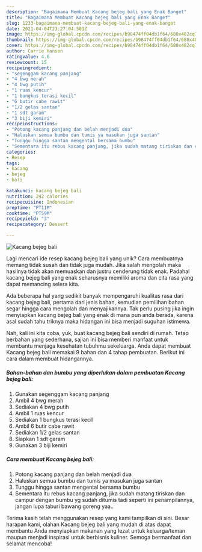 ```yaml
---
description: "Bagaimana Membuat Kacang bejeg bali yang Enak Banget"
title: "Bagaimana Membuat Kacang bejeg bali yang Enak Banget"
slug: 1233-bagaimana-membuat-kacang-bejeg-bali-yang-enak-banget
date: 2021-04-04T23:27:04.501Z
image: https://img-global.cpcdn.com/recipes/b98474ff04db1f64/680x482cq70/kacang-bejeg-bali-foto-resep-utama.jpg
thumbnail: https://img-global.cpcdn.com/recipes/b98474ff04db1f64/680x482cq70/kacang-bejeg-bali-foto-resep-utama.jpg
cover: https://img-global.cpcdn.com/recipes/b98474ff04db1f64/680x482cq70/kacang-bejeg-bali-foto-resep-utama.jpg
author: Carrie Hansen
ratingvalue: 4.6
reviewcount: 15
recipeingredient:
- "segenggam kacang panjang"
- "4 bwg merah"
- "4 bwg putih"
- "1 ruas kencur"
- "1 bungkus terasi kecil"
- "6 butir cabe rawit"
- "1/2 gelas santan"
- "1 sdt garam"
- "3 biji kemiri"
recipeinstructions:
- "Potong kacang panjang dan belah menjadi dua"
- "Haluskan semua bumbu dan tumis ya masukan juga santan"
- "Tunggu hingga santan mengental bersama bumbu"
- "Sementara itu rebus kacang panjang, jika sudah matang tiriskan dan campur dengan bumbu yg sudah ditumis tadi seperti ini penampilannya, jangan lupa taburi bawang goreng yaa.."
categories:
- Resep
tags:
- kacang
- bejeg
- bali

katakunci: kacang bejeg bali 
nutrition: 242 calories
recipecuisine: Indonesian
preptime: "PT11M"
cooktime: "PT59M"
recipeyield: "3"
recipecategory: Dessert

---
```



![Kacang bejeg bali](https://img-global.cpcdn.com/recipes/b98474ff04db1f64/680x482cq70/kacang-bejeg-bali-foto-resep-utama.jpg)

Lagi mencari ide resep kacang bejeg bali yang unik? Cara membuatnya memang tidak susah dan tidak juga mudah. Jika salah mengolah maka hasilnya tidak akan memuaskan dan justru cenderung tidak enak. Padahal kacang bejeg bali yang enak seharusnya memiliki aroma dan cita rasa yang dapat memancing selera kita.



Ada beberapa hal yang sedikit banyak mempengaruhi kualitas rasa dari kacang bejeg bali, pertama dari jenis bahan, kemudian pemilihan bahan segar hingga cara mengolah dan menyajikannya. Tak perlu pusing jika ingin menyiapkan kacang bejeg bali yang enak di mana pun anda berada, karena asal sudah tahu triknya maka hidangan ini bisa menjadi suguhan istimewa.


Nah, kali ini kita coba, yuk, buat kacang bejeg bali sendiri di rumah. Tetap berbahan yang sederhana, sajian ini bisa memberi manfaat untuk membantu menjaga kesehatan tubuhmu sekeluarga. Anda dapat membuat Kacang bejeg bali memakai 9 bahan dan 4 tahap pembuatan. Berikut ini cara dalam membuat hidangannya.

<!--inarticleads1-->

##### Bahan-bahan dan bumbu yang diperlukan dalam pembuatan Kacang bejeg bali:

1. Gunakan segenggam kacang panjang
1. Ambil 4 bwg merah
1. Sediakan 4 bwg putih
1. Ambil 1 ruas kencur
1. Sediakan 1 bungkus terasi kecil
1. Ambil 6 butir cabe rawit
1. Sediakan 1/2 gelas santan
1. Siapkan 1 sdt garam
1. Gunakan 3 biji kemiri




<!--inarticleads2-->

##### Cara membuat Kacang bejeg bali:

1. Potong kacang panjang dan belah menjadi dua
1. Haluskan semua bumbu dan tumis ya masukan juga santan
1. Tunggu hingga santan mengental bersama bumbu
1. Sementara itu rebus kacang panjang, jika sudah matang tiriskan dan campur dengan bumbu yg sudah ditumis tadi seperti ini penampilannya, jangan lupa taburi bawang goreng yaa..




Terima kasih telah menggunakan resep yang kami tampilkan di sini. Besar harapan kami, olahan Kacang bejeg bali yang mudah di atas dapat membantu Anda menyiapkan makanan yang lezat untuk keluarga/teman maupun menjadi inspirasi untuk berbisnis kuliner. Semoga bermanfaat dan selamat mencoba!
